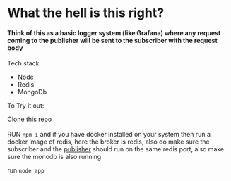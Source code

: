 <h1>What the hell is this right?</h1>

<h4>Think of this as a basic logger system (like Grafana) where any request coming to the publisher will be sent to the subscriber with the request body</h4>

Tech stack

- Node
- Redis
- MongoDb

To Try it out:-

Clone this repo
<br><br>
RUN `npm i` and if you have docker installed on your system then run a docker image of redis, here the broker is redis, also do make sure the subscriber and the [publisher](https://github.com/kunal202/easyhack_pub) should run on the same redis port, also make sure the monodb is also running

run `node app`

